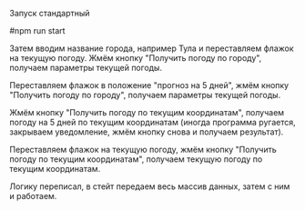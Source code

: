 Запуск стандартный

#npm run start

Затем вводим название города, например Тула и переставляем флажок на текущую погоду. Жмём кнопку "Получить погоду по городу", получаем параметры текущей погоды.

Переставляем флажок в положение "прогноз на 5 дней", жмём кнопку "Получить погоду по городу", получаем параметры текущей погоды.

Жмём кнопку "Получить погоду по текущим координатам", получаем погоду на 5 дней по текущим координатам (иногда программа ругается, закрываем уведомление, жмём кнопку снова и получаем результат).

Переставляем флажок на текущую погоду, жмём кнопку "Получить погоду по текущим координатам", получаем текущую погоду по текущим координатам.

Логику переписал, в стейт передаем весь массив данных, затем с ним и работаем.
